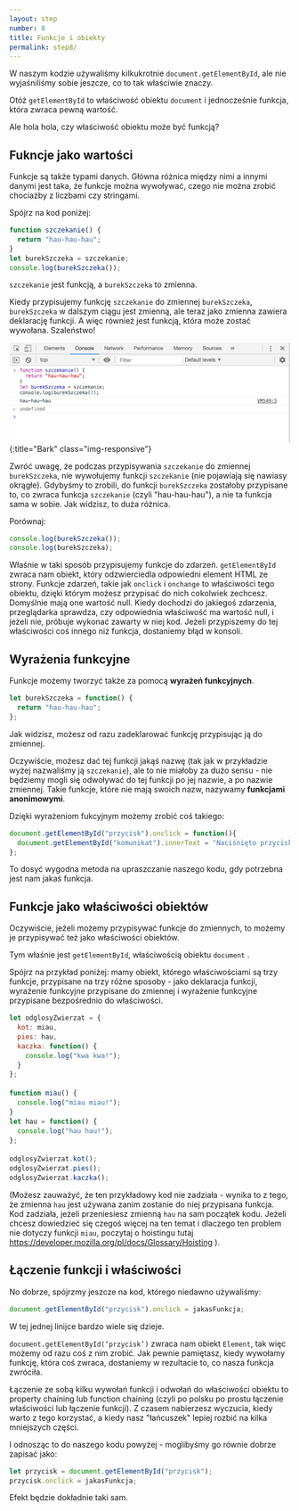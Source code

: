```yaml
---
layout: step
number: 8
title: Funkcje i obiekty
permalink: step8/
---
```


W naszym kodzie używaliśmy kilkukrotnie `document.getElementById`, ale nie wyjaśniliśmy sobie jeszcze, co to tak właściwie znaczy.

Otóż `getElementById` to właściwość obiektu `document` i jednocześnie funkcja, która zwraca pewną wartość.

Ale hola hola, czy właściwość obiektu może być funkcją?

## Fukncje jako wartości

Funkcje są także typami danych. Główna różnica między nimi a innymi danymi jest taka, że funkcje można wywoływać, czego nie można zrobić chociażby z liczbami czy stringami.

Spójrz na kod poniżej:

```javascript
function szczekanie() {
  return "hau-hau-hau";
}
let burekSzczeka = szczekanie;
console.log(burekSzczeka());
```

`szczekanie` jest funkcją, a `burekSzczeka` to zmienna.

Kiedy przypisujemy funkcję `szczekanie` do zmiennej `burekSzczeka`, `burekSzczeka` w dalszym ciągu jest zmienną, ale teraz jako zmienna zawiera deklarację funkcji. A więc również jest funkcją, która może zostać wywołana. Szaleństwo!

![Bark](../assets/step-8a.png){:title="Bark" class="img-responsive"}

Zwróć uwagę, że podczas przypisywania `szczekanie` do zmiennej `burekSzczeka`, nie wywołujemy funkcji `szczekanie` (nie pojawiają się nawiasy okrągłe). Gdybyśmy to zrobili, do funkcji `burekSzczeka` zostałoby przypisane to, co zwraca funkcja `szczekanie` (czyli "hau-hau-hau"), a nie ta funkcja sama w sobie. Jak widzisz, to duża różnica.

Porównaj:

```javascript
console.log(burekSzczeka());
console.log(burekSzczeka);
```

Właśnie w taki sposób przypisujemy funkcje do zdarzeń. `getElementById` zwraca nam obiekt, który odzwierciedla odpowiedni element HTML ze strony. Funkcje zdarzeń, takie jak `onclick` i `onchange` to właściwości tego obiektu, dzięki którym możesz przypisać do nich cokolwiek zechcesz. Domyślnie mają one wartość null. Kiedy dochodzi do jakiegoś zdarzenia, przeglądarka sprawdza, czy odpowiednia właściwość ma wartość null, i jeżeli nie, próbuje wykonać zawarty w niej kod. Jeżeli przypiszemy do tej właściwości coś innego niż funkcja, dostaniemy błąd w konsoli.

## Wyrażenia funkcyjne

Funkcje możemy tworzyć także za pomocą **wyrażeń funkcyjnych**.

```javascript
let burekSzczeka = function() {
  return "hau-hau-hau";
};
```

Jak widzisz, możesz od razu zadeklarować funkcję przypisując ją do zmiennej.

Oczywiście, możesz dać tej funkcji jakąś nazwę (tak jak w przykładzie wyżej nazwaliśmy ją `szczekanie`), ale to nie miałoby za dużo sensu - nie będziemy mogli się odwoływać do tej funkcji po jej nazwie, a po nazwie zmiennej. Takie funkcje, które nie mają swoich nazw, nazywamy **funkcjami anonimowymi**.

Dzięki wyrażeniom fukcyjnym możemy zrobić coś takiego:

```javascript
document.getElementById("przycisk").onclick = function(){
  document.getElementById("komunikat").innerText = "Naciśnięto przycisk!"!
};
```

To dosyć wygodna metoda na upraszczanie naszego kodu, gdy potrzebna jest nam jakaś funkcja.

## Funkcje jako właściwości obiektów

Oczywiście, jeżeli możemy przypisywać funkcje do zmiennych, to możemy je przypisywać też jako właściwości obiektów.

Tym właśnie jest `getElementById`, właściwością obiektu `document` .

Spójrz na przykład poniżej: mamy obiekt, którego właściwościami są trzy funkcje, przypisane na trzy różne sposoby - jako deklaracja funkcji, wyrażenie funkcyjne przypisane do zmiennej i wyrażenie funkcyjne przypisane bezpośrednio do właściwości.

```javascript
let odglosyZwierzat = {
  kot: miau,
  pies: hau,
  kaczka: function() {
    console.log("kwa kwa!");
  }
};

function miau() {
  console.log("miau miau!");
}
let hau = function() {
  console.log("hau hau!");
};

odglosyZwierzat.kot();
odglosyZwierzat.pies();
odglosyZwierzat.kaczka();
```

(Możesz zauważyć, że ten przykładowy kod nie zadziała - wynika to z tego, że zmienna `hau` jest używana zanim zostanie do niej przypisana funkcja. Kod zadziała, jeżeli przeniesiesz zmienną `hau` na sam początek kodu. Jeżeli chcesz dowiedzieć się czegoś więcej na ten temat i dlaczego ten problem nie dotyczy funkcji `miau`, poczytaj o hoistingu tutaj <https://developer.mozilla.org/pl/docs/Glossary/Hoisting> ).

## Łączenie funkcji i właściwości

No dobrze, spójrzmy jeszcze na kod, którego niedawno używaliśmy:

```javascript
document.getElementById("przycisk").onclick = jakasFunkcja;
```

W tej jednej linijce bardzo wiele się dzieje.

`document.getElementById(‘przycisk’)` zwraca nam obiekt `Element`, tak więc możemy od razu coś z nim zrobić. Jak pewnie pamiętasz, kiedy wywołamy funkcję, która coś zwraca, dostaniemy w rezultacie to, co nasza funkcja zwróciła.

Łączenie ze sobą kilku wywołań funkcji i odwołań do właściwości obiektu to property chaining lub function chaining (czyli po polsku po prostu łączenie właściwości lub łączenie funkcji). Z czasem nabierzesz wyczucia, kiedy warto z tego korzystać, a kiedy nasz "łańcuszek" lepiej rozbić na kilka mniejszych części.

I odnosząc to do naszego kodu powyżej - moglibyśmy go równie dobrze zapisać jako:

```javascript
let przycisk = document.getElementById("przycisk");
przycisk.onclick = jakasFunkcja;
```

Efekt będzie dokładnie taki sam.
